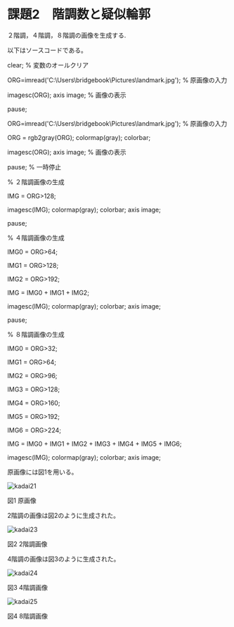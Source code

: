 # 課題2　階調数と疑似輪郭
２階調，４階調，８階調の画像を生成する.

以下はソースコードである。

clear; % 変数のオールクリア


ORG=imread('C:\Users\bridgebook\Pictures\landmark.jpg'); % 原画像の入力

imagesc(ORG); axis image; % 画像の表示

pause;


ORG=imread('C:\Users\bridgebook\Pictures\landmark.jpg'); % 原画像の入力

ORG = rgb2gray(ORG); colormap(gray); colorbar;

imagesc(ORG); axis image; % 画像の表示

pause; % 一時停止


% ２階調画像の生成

IMG = ORG>128;

imagesc(IMG); colormap(gray); colorbar;  axis image;

pause;


% ４階調画像の生成

IMG0 = ORG>64;

IMG1 = ORG>128;


IMG2 = ORG>192;

IMG = IMG0 + IMG1 + IMG2;

imagesc(IMG); colormap(gray); colorbar;  axis image;

pause;


% ８階調画像の生成

IMG0 = ORG>32;

IMG1 = ORG>64;

IMG2 = ORG>96;

IMG3 = ORG>128;

IMG4 = ORG>160;

IMG5 = ORG>192;

IMG6 = ORG>224;

IMG = IMG0 + IMG1 + IMG2 + IMG3 + IMG4 + IMG5 + IMG6;

imagesc(IMG); colormap(gray); colorbar;  axis image;


原画像には図1を用いる。

![kadai21](https://user-images.githubusercontent.com/35340807/34881718-a95a9966-f7f7-11e7-87b9-a45660013616.png)

図1 原画像

2階調の画像は図2のように生成された。

![kadai23](https://user-images.githubusercontent.com/35340807/34881721-a9b8ce32-f7f7-11e7-8fe9-51a84010a7c9.png)

図2 2階調画像

4階調の画像は図3のように生成された。

![kadai24](https://user-images.githubusercontent.com/35340807/34881722-aa2a1524-f7f7-11e7-9501-fe8d7c86669b.png)

図3 4階調画像

![kadai25](https://user-images.githubusercontent.com/35340807/34881723-aa59ad70-f7f7-11e7-9175-8dc552aa8035.png)

図4 8階調画像
